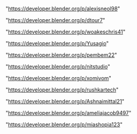 "https://developer.blender.org/p/alexisneol98"

"https://developer.blender.org/p/dtour7"

"https://developer.blender.org/p/woakeschris41"

"https://developer.blender.org/p/Yusagio"

"https://developer.blender.org/p/pembem22"

"https://developer.blender.org/p/nitstudio"

"https://developer.blender.org/p/xomivom"

"https://developer.blender.org/p/rushkartech"

"https://developer.blender.org/p/Ashnaimittal21"

"https://developer.blender.org/p/ameliajacob9497"

"https://developer.blender.org/p/miashopia123"

 
